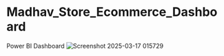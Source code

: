 # Madhav_Store_Ecommerce_Dashboard
Power BI Dashboard
![Screenshot 2025-03-17 015729](https://github.com/user-attachments/assets/d829b65b-65d4-41c4-962f-33488d3efb02)
